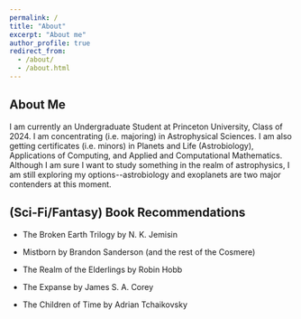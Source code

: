 ```yaml
---
permalink: /
title: "About"
excerpt: "About me"
author_profile: true
redirect_from:
  - /about/
  - /about.html
---
```



## About Me
I am currently an Undergraduate Student at Princeton University, Class of 2024.  I am concentrating (i.e. majoring) in Astrophysical Sciences.  I am also getting certificates (i.e. minors) in Planets and Life (Astrobiology), Applications of Computing, and Applied and Computational Mathematics.  Although I am sure I want to study something in the realm of astrophysics, I am still exploring my options--astrobiology and exoplanets are two major contenders at this moment.


## (Sci-Fi/Fantasy) Book Recommendations
- The Broken Earth Trilogy by N. K. Jemisin

- Mistborn by Brandon Sanderson (and the rest of the Cosmere)

- The Realm of the Elderlings by Robin Hobb

- The Expanse by James S. A. Corey

- The Children of Time by Adrian Tchaikovsky
